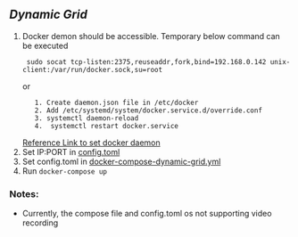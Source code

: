 ## _Dynamic Grid_

1. Docker demon should be accessible. Temporary below command can be executed
   ```
    sudo socat tcp-listen:2375,reuseaddr,fork,bind=192.168.0.142 unix-client:/var/run/docker.sock,su=root
   ```
   or
   ```
      1. Create daemon.json file in /etc/docker
      2. Add /etc/systemd/system/docker.service.d/override.conf
      3. systemctl daemon-reload
      4.  systemctl restart docker.service
   ```
   [Reference Link to set docker daemon](https://gist.github.com/styblope/dc55e0ad2a9848f2cc3307d4819d819f)
2. Set IP:PORT in [config.toml](../dynamic-selenium-grid/config.toml)
3. Set config.toml in [docker-compose-dynamic-grid.yml](../dynamic-selenium-grid/docker-compose-dynamic-grid.yml)
4. Run `docker-compose up`

### Notes:
- Currently, the compose file and config.toml os not supporting video recording